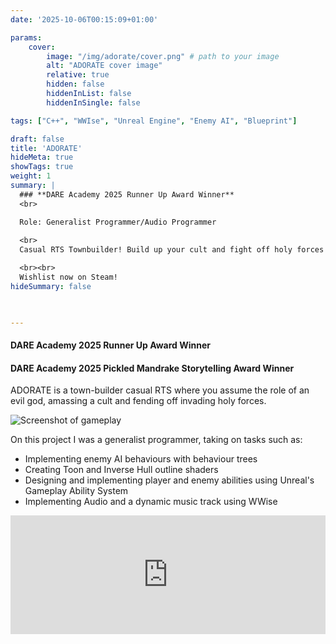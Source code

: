 ```yaml
---
date: '2025-10-06T00:15:09+01:00'

params:
    cover:
        image: "/img/adorate/cover.png" # path to your image
        alt: "ADORATE cover image"
        relative: true
        hidden: false
        hiddenInList: false
        hiddenInSingle: false

tags: ["C++", "WWIse", "Unreal Engine", "Enemy AI", "Blueprint"]

draft: false
title: 'ADORATE'
hideMeta: true
showTags: true
weight: 1
summary: |
  ### **DARE Academy 2025 Runner Up Award Winner**
  <br>

  Role: Generalist Programmer/Audio Programmer
  
  <br>
  Casual RTS Townbuilder! Build up your cult and fight off holy forces!

  <br><br>
  Wishlist now on Steam!
hideSummary: false


  
---
```


#### DARE Academy 2025 Runner Up Award Winner

#### DARE Academy 2025 Pickled Mandrake Storytelling Award Winner

ADORATE is a town-builder casual RTS where you assume the role of an evil god, amassing a cult and fending off invading holy forces.

![Screenshot of gameplay](/img/adorate/screen1.jpg)

On this project I was a generalist programmer, taking on tasks such as:

- Implementing enemy AI behaviours with behaviour trees
- Creating Toon and Inverse Hull outline shaders
- Designing and implementing player and enemy abilities using Unreal's Gameplay Ability System
- Implementing Audio and a dynamic music track using WWise

<iframe src="https://store.steampowered.com/widget/3892430/" frameborder="0" width="100%" height="190"></iframe>
